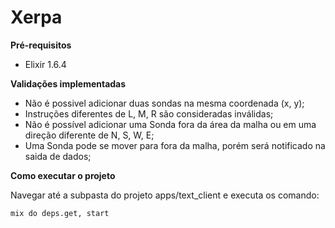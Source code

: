 # Xerpa

**Pré-requisitos**
- Elixir 1.6.4

**Validações implementadas**

- Não é possivel adicionar duas sondas na mesma coordenada (x, y);
- Instruções diferentes de L, M, R são consideradas inválidas;
- Não é possível adicionar uma Sonda fora da área da malha ou em uma direção diferente de N, S, W, E;
- Uma Sonda pode se mover para fora da malha, porém será notificado na saida de dados;

**Como executar o projeto**

Navegar até a subpasta do projeto apps/text_client e executa os comando:

```
mix do deps.get, start
```
